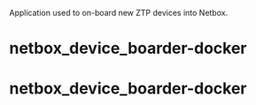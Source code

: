 Application used to on-board new ZTP devices into Netbox.
# netbox_device_boarder-docker
# netbox_device_boarder-docker
